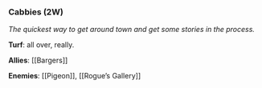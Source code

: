 ---
---

### Cabbies (2W)
*The quickest way to get around town and get some stories in the process.*

**Turf**: all over, really.

**Allies**: [[Bargers]]

**Enemies**: [[Pigeon]], [[Rogue’s Gallery]]